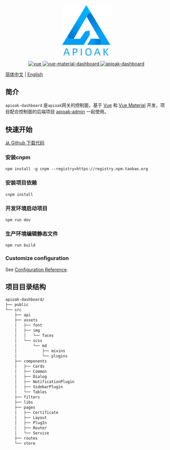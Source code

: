 <p align="center">
  <img width="150" src="src/assets/img/logo.png">
</p>

<p align="center">
  <a href="https://github.com/vuejs/vue">
    <img src="https://img.shields.io/badge/vue-2.6.14-brightgreen.svg" alt="vue">
  </a>
  <a href="https://github.com/creativetimofficial/vue-material-dashboard">
    <img src="https://img.shields.io/badge/vue--material--dashboard-1.5.0-brightgreen" alt="vue-material-dashboard">
  </a>
  <a href="https://github.com/apioak/apioak-dashboard">
    <img src="https://img.shields.io/badge/apioak--dashboard-v0.6.0-blue" alt="apioak-dashboard">
  </a>
</p>

[简体中文](README_CN.md) | [English](README.md)

## 简介
`apioak-dashboard` 是`apioak`网关的控制面，基于 <a target="_blank" href="https://github.com/vuejs/vue">Vue</a> 和 <a target="_blank" href="https://github.com/creativetimofficial/vue-material-dashboard">Vue Material</a> 开发，项目配合控制面的后端项目 <a target="_blank" href="https://github.com/apioak/apioak-admin">apioak-admin</a> 一起使用。

## 快速开始
<a target="_blank" href="https://github.com/apioak/apioak-dashboard"> 从 Github 下载代码</a>

### 安装cnpm
```
npm install -g cnpm --registry=https://registry.npm.taobao.org
```

### 安装项目依赖
```
cnpm install
```

### 开发环境启动项目
```
npm run dev
```

### 生产环境编辑静态文件
```
npm run build
```

### Customize configuration
See [Configuration Reference](https://cli.vuejs.org/config/).

## 项目目录结构
```
apioak-dashboard/
├── public
└── src
    ├── api
    ├── assets
    │   ├── font
    │   ├── img
    │   │   └── faces
    │   └── scss
    │       └── md
    │           ├── mixins
    │           └── plugins
    ├── components
    │   ├── Cards
    │   ├── Common
    │   ├── Dialog
    │   ├── NotificationPlugin
    │   ├── SidebarPlugin
    │   └── Tables
    ├── filters
    ├── libs
    ├── pages
    │   ├── Certificate
    │   ├── Layout
    │   ├── PlugIn
    │   ├── Router
    │   └── Service
    ├── routes
    └── store
```



